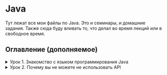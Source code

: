 # Java

Тут лежат все мои файлы по Java. Это и семинары, и домашние задания. Также сюда буду вливать то, что делал во время лекций или в свободное время.


## Оглавление (дополняемое)

<details><summary>Урок 1. Знакомство с языком программирования Java</summary>

* [Семинар](https://github.com/guitaristdave/java/tree/main/seminars/lesson1)
    + [Задача №1](https://github.com/guitaristdave/java/blob/main/seminars/lesson1/app.java) - делает выборку из четных элементов массива    
* [Домашнее задание](https://github.com/guitaristdave/java/tree/main/homeworks/lesson1)
    + [Задача №1](https://github.com/guitaristdave/java/blob/main/homeworks/lesson1/program.java) - вычисляет n-ое треугольное число
</details>
<details><summary>Урок 2. Почему вы не можете не использовать API</summary>

* [Домашнее задание](https://github.com/guitaristdave/java/tree/main/homeworks/lesson2)
    + [Задача №1](https://github.com/guitaristdave/java/blob/main/homeworks/lesson2/Program.java) Реализовать функцию возведения числа а в степень b. a, b ∈ Z